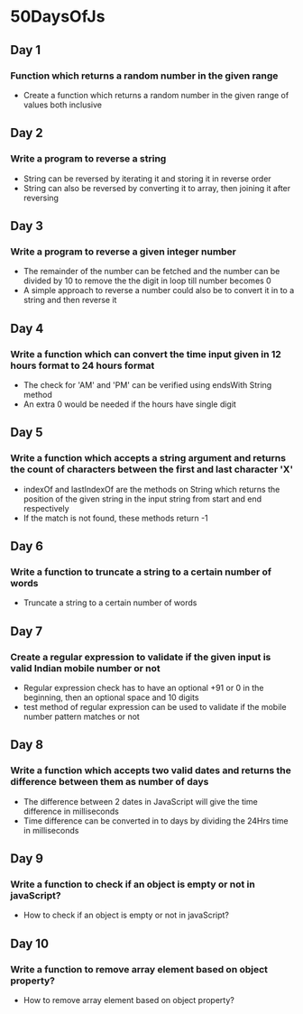# 50DaysOfJs

## Day 1
### Function which returns a random number in the given range
* Create a function which returns a random number in the given range of values both inclusive

## Day 2
### Write a program to reverse a string
* String can be reversed by iterating it and storing it in reverse order
* String can also be reversed by converting it to array, then joining it after reversing

## Day 3
### Write a program to reverse a given integer number
* The remainder of the number can be fetched and the number can be divided by 10 to remove the the digit in loop till number becomes 0
* A simple approach to reverse a number could also be to convert it in to a string and then reverse it

## Day 4
### Write a function which can convert the time input given in 12 hours format to 24 hours format
* The check for 'AM' and 'PM' can be verified using endsWith String method
* An extra 0 would be needed if the hours have single digit

## Day 5
### Write a function which accepts a string argument and returns the count of characters between the first and last character 'X'
* indexOf and lastIndexOf are the methods on String which returns the position of the given string in the input string from start and end respectively
* If the match is not found, these methods return -1

## Day 6
### Write a function to truncate a string to a certain number of words
* Truncate a string to a certain number of words

## Day 7
### Create a regular expression to validate if the given input is valid Indian mobile number or not
* Regular expression check has to have an optional +91 or 0 in the beginning, then an optional space and 10 digits
* test method of regular expression can be used to validate if the mobile number pattern matches or not

## Day 8
### Write a function which accepts two valid dates and returns the difference between them as number of days
* The difference between 2 dates in JavaScript will give the time difference in milliseconds
* Time difference can be converted in to days by dividing the 24Hrs time in milliseconds

## Day 9
### Write a function to check if an object is empty or not in javaScript?
* How to check if an object is empty or not in javaScript?

## Day 10
### Write a function to remove array element based on object property?
* How to remove array element based on object property?
